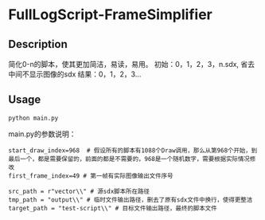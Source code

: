 # FullLogScript-FrameSimplifier

## Description
简化0-n的脚本，使其更加简洁，易读，易用。
初始：0，1，2，3，n.sdx,
省去中间不显示图像的sdx
结果：0，1，2，3...

## Usage
```python main.py```

main.py的参数说明：
```
start_draw_index=968  # 假设所有的脚本有1088个Draw调用，那么从第968个开始，到最后一个，都是需要保留的，前面的都是不需要的，968是一个随机数字，需要根据实际情况修改
first_frame_index=49 # 第一帧有实际图像输出文件序号

src_path = r"vector\\" # 源sdx脚本所在路径
tmp_path = "output\\" # 临时文件输出路径，删去了原有sdx文件中换行，使得更整洁
target_path = "test-script\\" # 目标文件输出路径，最终的脚本文件
```